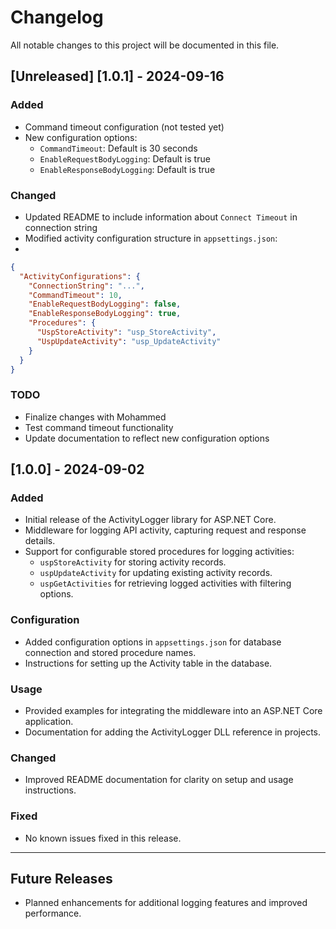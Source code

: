 # Changelog

All notable changes to this project will be documented in this file.

## [Unreleased] [1.0.1] - 2024-09-16

### Added
- Command timeout configuration (not tested yet)
- New configuration options:
  - `CommandTimeout`: Default is 30 seconds
  - `EnableRequestBodyLogging`: Default is true
  - `EnableResponseBodyLogging`: Default is true

### Changed
- Updated README to include information about `Connect Timeout` in connection string
- Modified activity configuration structure in `appsettings.json`:
- 
```json
{
  "ActivityConfigurations": {
    "ConnectionString": "...",
    "CommandTimeout": 10,
    "EnableRequestBodyLogging": false,
    "EnableResponseBodyLogging": true,
    "Procedures": {
      "UspStoreActivity": "usp_StoreActivity",
      "UspUpdateActivity": "usp_UpdateActivity"
    }
  }
}
```
### TODO
- Finalize changes with Mohammed
- Test command timeout functionality
- Update documentation to reflect new configuration options

## [1.0.0] - 2024-09-02

### Added
- Initial release of the ActivityLogger library for ASP.NET Core.
- Middleware for logging API activity, capturing request and response details.
- Support for configurable stored procedures for logging activities:
  - `uspStoreActivity` for storing activity records.
  - `uspUpdateActivity` for updating existing activity records.
  - `uspGetActivities` for retrieving logged activities with filtering options.

### Configuration
- Added configuration options in `appsettings.json` for database connection and stored procedure names.
- Instructions for setting up the Activity table in the database.

### Usage
- Provided examples for integrating the middleware into an ASP.NET Core application.
- Documentation for adding the ActivityLogger DLL reference in projects.

### Changed
- Improved README documentation for clarity on setup and usage instructions.

### Fixed
- No known issues fixed in this release.

---

## Future Releases

- Planned enhancements for additional logging features and improved performance.